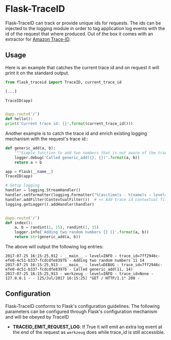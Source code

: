 
# Flask-TraceID

Flask-TraceID can track or provide unique ids for requests. The ids can be injected to the logging
module in order to tag application log events with the id of the request that where produced. Out of the box
it comes with an extractor for [Amazon Trace-ID](http://docs.aws.amazon.com/elasticloadbalancing/latest/application/load-balancer-request-tracing.html).


## Usage

Here is an example that catches the current trace id and on request it will print it on the standard output.

```python
from flask_traceid import TraceID, current_trace_id

[...]

TraceID(app)


@app.route('/')
def hello():
print('Current trace id: {}'.format(current_trace_id()))
```


Another example is to catch the trace id and enrich existing logging mechanism with the request's trace id::

```python
def generic_add(a, b):
    """Simple function to add two numbers that is not aware of the trace id"""
    logger.debug('Called generic_add({}, {})'.format(a, b))
    return a + b

app = Flask(__name__)
TraceID(app)

# Setup logging
handler = logging.StreamHandler()
handler.setFormatter(logging.Formatter("%(asctime)s - %(name)s - level=%(levelname)s - trace_id=%(trace_id)s - %(message)s"))
handler.addFilter(ContextualFilter())  # << Add trace id contextual filter
logging.getLogger().addHandler(handler)


@app.route('/')
def index():
    a, b = randint(1, 15), randint(1, 15)
    logger.info('Adding two random numbers {} {}'.format(a, b))
    return str(generic_add(a, b))
```

The above will output the following log entries:

```
2017-07-25 16:15:25,912 - __main__ - level=INFO - trace_id=7ff2946c-efe0-4c51-b337-fcdcdfe8397b - Adding two random numbers 11 14
2017-07-25 16:15:25,913 - __main__ - level=DEBUG - trace_id=7ff2946c-efe0-4c51-b337-fcdcdfe8397b - Called generic_add(11, 14)
2017-07-25 16:15:25,913 - werkzeug - level=INFO - trace_id=None - 127.0.0.1 - - [25/Jul/2017 16:15:25] "GET / HTTP/1.1" 200 -
```

## Configuration

Flask-TraceID conforms to Flask's configuration guidelines. The following parameters can be configured through Flask's configuration mechanism and will be obeyed by TraceID

* **TRACEID_EMIT_REQUEST_LOG**: If True it will emit an extra log event at the end of the request as `werkzeug` does while trace_id is still accessible. 